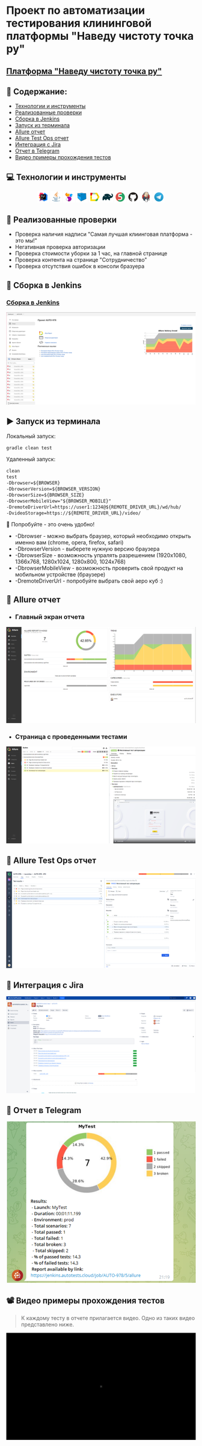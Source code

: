 # Проект по автоматизации тестирования клининговой платформы "Наведу чистоту точка ру"
## <a target="_blank" href="https://www.navedudud.ru/">Платформа "Наведу чистоту точка ру"</a>

## :floppy_disk: Содержание:

- <a href="#computer-технологии-и-инструменты">Технологии и инструменты</a>
- <a href="#notebook_with_decorative_cover-реализованные-проверки">Реализованные проверки</a>
- <a href="#electric_plug-сборка-в-Jenkins">Сборка в Jenkins</a>
- <a href="#arrow_forward-запуск-из-терминала">Запуск из терминала</a>
- <a href="#open_book-allure-отчет">Allure отчет</a>
- <a href="#hammer-allure-test-ops-отчет">Allure Test Ops отчет</a>
- <a href="#wrench-интеграция-с-jira">Интеграция с Jira</a>
- <a href="#robot-отчет-в-telegram">Отчет в Telegram</a>
- <a href="#film_projector-видео-примеры-прохождения-тестов">Видео примеры прохождения тестов</a>

## :computer: Технологии и инструменты
<p align="center">
<img width="6%" title="IntelliJ IDEA" src="images/logo/Intelij_IDEA.svg">
<img width="6%" title="Java" src="images/logo/Java.svg">
<img width="6%" title="Selenide" src="images/logo/Selenide.svg">
<img width="6%" title="Selenoid" src="images/logo/Selenoid.svg">
<img width="6%" title="Allure Report" src="images/logo/Allure_Report.svg">
<img width="6%" title="Gradle" src="images/logo/Gradle.svg">
<img width="6%" title="JUnit5" src="images/logo/JUnit5.svg">
<img width="6%" title="GitHub" src="images/logo/GitHub.svg">
<img width="6%" title="Jenkins" src="images/logo/Jenkins.svg">
<img width="6%" title="Telegram" src="images/logo/Telegram.svg">
</p>

## :notebook_with_decorative_cover: Реализованные проверки
- Проверка наличия надписи "Самая лучшая клиинговая платформа - это мы!"
- Негативная проверка авторизации
- Проверка стоимости уборки за 1 час, на главной странице
- Проверка контента на странице "Сотрудничество"
- Проверка отсутствия ошибок в консоли бразуера

## :electric_plug: Сборка в Jenkins
### <a target="_blank" href="https://jenkins.autotests.cloud/job/AUTO-978/">Сборка в Jenkins</a>
<p align="center">
<img title="Jenkins Dashboard" src="images/screenshots/111.png">
</p>  

## :arrow_forward: Запуск из терминала
Локальный запуск:
```
gradle clean test
```

Удаленный запуск:
```
clean
test
-Dbrowser=${BROWSER}
-DbrowserVersion=${BROWSER_VERSION}
-DbrowserSize=${BROWSER_SIZE}
-DbrowserMobileView="${BROWSER_MOBILE}"
-DremoteDriverUrl=https://user1:1234@${REMOTE_DRIVER_URL}/wd/hub/
-DvideoStorage=https://${REMOTE_DRIVER_URL}/video/
```
:monocle_face: Попробуйте - это очень удобно!
- -Dbrowser - можно выбрать браузер, который необходимо открыть именно вам 
(chrome,
  opera,
  firefox,
  safari)
- -DbrowserVersion - выберете нужную версию браузера
- -DbrowserSize - возможность упралять разрешением (1920x1080,
  1366x768,
  1280x1024,
  1280x800,
  1024x768)
- -DbrowserMobileView - возможность проверить свой продукт на мобильном устройстве (браузере)
- -DremoteDriverUrl - попробуйте выбрать свой аеро куб :)

## :open_book: Allure отчет
- ### Главный экран отчета
<p align="center">
<img title="Allure Overview Dashboard" src="images/screenshots/4321.png">
</p>

- ### Страница с проведенными тестами
<p align="center">
<img title="Allure Test Page" src="images/screenshots/1234.png">
</p>

## :hammer: Allure Test Ops отчет
<p align="center">
<img title="Allure Test Ops Launch" src="images/screenshots/2222.png">
</p>

## :wrench: Интеграция с Jira
<p align="center">
<img title="Jira Issue Dashboard" src="images/screenshots/jira.png">
</p>

## :robot: Отчет в Telegram
<p align="center">
<img title="Telegram notification message" src="images/screenshots/Screenshot_2.png">
</p>

## :film_projector: Видео примеры прохождения тестов
> К каждому тесту в отчете прилагается видео. Одно из таких видео представлено ниже.
<p align="center">
  <img title="Selenoid Video" src="images/screenshots/e6bfd1a5ec0643a6.gif">
</p>